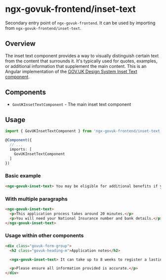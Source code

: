 # ngx-govuk-frontend/inset-text

Secondary entry point of `ngx-govuk-frontend`. It can be used by importing from `ngx-govuk-frontend/inset-text`.

## Overview

The inset text component provides a way to visually distinguish certain text from the content that surrounds it. It's typically used for quotes, examples, or additional information that supplement the main content. This is an Angular implementation of the [GOV.UK Design System Inset Text component](https://design-system.service.gov.uk/components/inset-text/).

## Components

- `GovUKInsetTextComponent` - The main inset text component

## Usage

```typescript
import { GovUKInsetTextComponent } from 'ngx-govuk-frontend/inset-text';

@Component({
  // ...
  imports: [
    GovUKInsetTextComponent
  ]
})
```

### Basic example

```html
<ngx-govuk-inset-text> You may be eligible for additional benefits if you have children. </ngx-govuk-inset-text>
```

### With multiple paragraphs

```html
<ngx-govuk-inset-text>
  <p>This application process takes around 20 minutes.</p>
  <p>You will need your National Insurance number and bank details.</p>
</ngx-govuk-inset-text>
```

### Usage within other components

```html
<div class="govuk-form-group">
  <h2 class="govuk-heading-m">Application notes</h2>

  <ngx-govuk-inset-text> It can take up to 8 weeks to register a lasting power of attorney if there are no mistakes in the application. </ngx-govuk-inset-text>

  <p>Please ensure all information provided is accurate.</p>
</div>
```
